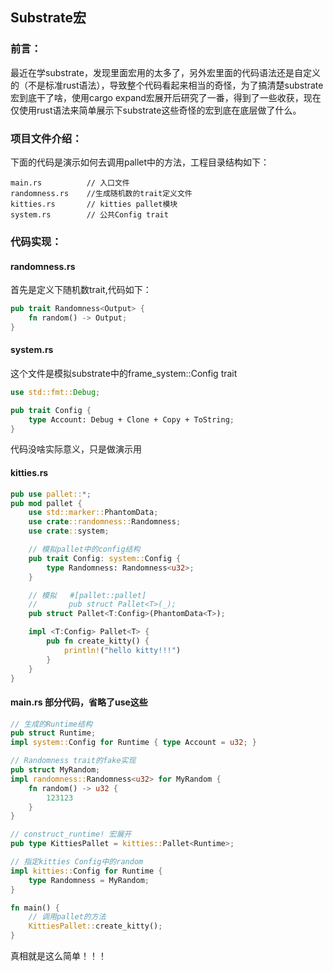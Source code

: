 ## Substrate宏

### 前言：

​		最近在学substrate，发现里面宏用的太多了，另外宏里面的代码语法还是自定义的（不是标准rust语法），导致整个代码看起来相当的奇怪，为了搞清楚substrate宏到底干了啥，使用cargo expand宏展开后研究了一番，得到了一些收获，现在仅使用rust语法来简单展示下substrate这些奇怪的宏到底在底层做了什么。



### 项目文件介绍：

下面的代码是演示如何去调用pallet中的方法，工程目录结构如下：

```
main.rs          // 入口文件
randomness.rs    //生成随机数的trait定义文件
kitties.rs       // kitties pallet模块
system.rs        // 公共Config trait
```



### 代码实现：

#### randomness.rs

首先是定义下随机数trait,代码如下：

```rust
pub trait Randomness<Output> {
    fn random() -> Output;
}
```

#### system.rs

这个文件是模拟substrate中的frame_system::Config trait

```rust
use std::fmt::Debug;

pub trait Config {
    type Account: Debug + Clone + Copy + ToString;
}
```

代码没啥实际意义，只是做演示用

#### kitties.rs

```rust
pub use pallet::*;
pub mod pallet {
    use std::marker::PhantomData;
    use crate::randomness::Randomness;
    use crate::system;

    // 模拟pallet中的config结构
    pub trait Config: system::Config {
        type Randomness: Randomness<u32>;
    }

    // 模拟 	#[pallet::pallet]
	//       pub struct Pallet<T>(_);
    pub struct Pallet<T:Config>(PhantomData<T>);

    impl <T:Config> Pallet<T> {
        pub fn create_kitty() {
            println!("hello kitty!!!")
        }
    }
}
```



#### main.rs  部分代码，省略了use这些

```rust
// 生成的Runtime结构
pub struct Runtime;
impl system::Config for Runtime { type Account = u32; }

// Randomness trait的fake实现
pub struct MyRandom;
impl randomness::Randomness<u32> for MyRandom {
    fn random() -> u32 {
        123123
    }
}

// construct_runtime! 宏展开
pub type KittiesPallet = kitties::Pallet<Runtime>;

// 指定kitties Config中的random
impl kitties::Config for Runtime {
    type Randomness = MyRandom;
}

fn main() {
    // 调用pallet的方法
    KittiesPallet::create_kitty();
}
```

真相就是这么简单！！！
